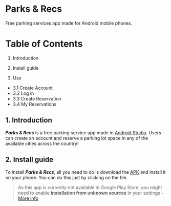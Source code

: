 #  Parks & Recs
Free parking services app made for Android mobile phones.


# Table of Contents

1. Introduction

2. Install guide

3. Use
- 3.1 Create Account
- 3.2 Log in
- 3.3 Create Reservation
- 3.4 My Reservations



## 1. Introduction

***Parks & Recs*** is a free parking service app made in [Android Studio](https://developer.android.com/studio). Users can create an account and reserve a parking lot space in any of the available cities across the country!

## 2. Install guide
To install ***Parks & Recs***, all you need to do is download the [APK](https://drive.google.com/file/d/12D27ls7Un5dR1zuxvk5ByMlZImtxt_QZ/view?usp=sharing) and install it on your phone. You can do this just by clicking on the file.

> As this app is currently not available in Google Play Store, you might need to enable **installation from unknown sources** in your settings - [More info](https://www.maketecheasier.com/install-apps-from-unknown-sources-android/)
